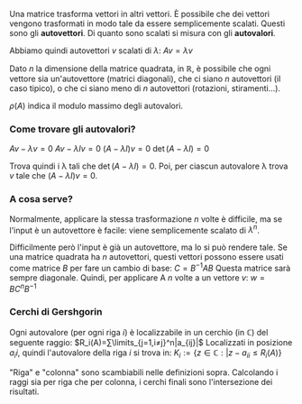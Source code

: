 Una matrice trasforma vettori in altri vettori. È possibile che dei vettori vengono trasformati in modo tale da essere semplicemente scalati. Questi sono gli **autovettori**.
Di quanto sono scalati si misura con gli **autovalori**.

Abbiamo quindi autovettori $v$ scalati di $λ$:
$Av=λv$

Dato $n$ la dimensione della matrice quadrata, in $ℝ$, è possibile che ogni vettore sia un'autovettore (matrici diagonali), che ci siano $n$ autovettori (il caso tipico), o che ci siano meno di $n$ autovettori (rotazioni, stiramenti...).

$ρ(A)$ indica il modulo massimo degli autovalori.

### Come trovare gli autovalori?

$Av-λv=0$
$Av-λIv=0$
$(A-λI)v=0$
$\det(A-λI)=0$

Trova quindi i λ tali che $\det(A-λI)=0$.
Poi, per ciascun autovalore λ trova $v$ tale che $(A-λI)v=0$.

### A cosa serve?

Normalmente, applicare la stessa trasformazione $n$ volte è difficile, ma se l'input è un autovettore è facile: viene semplicemente scalato di $λ^n$.

Difficilmente però l'input è già un autovettore, ma lo si può rendere tale.
Se una matrice quadrata ha $n$ autovettori, questi vettori possono essere usati come matrice $B$ per fare un cambio di base:
$C=B^{-1}AB$
Questa matrice sarà sempre diagonale.
Quindi, per applicare A $n$ volte a un vettore $v$:
$w=BC^nB^{-1}$

### Cerchi di Gershgorin

Ogni autovalore (per ogni riga $i$) è localizzabile in un cerchio (in ℂ) del seguente raggio:
$R_i(A)=∑\limits_{j=1,i≠j}^n|a_{ij}|$
Localizzati in posizione $a_ii$, quindi l'autovalore della riga $i$ si trova in:
$K_i:=\{z∈ℂ:|z-a_{ii}≤R_i(A)\}$

"Riga" e "colonna" sono scambiabili nelle definizioni sopra. Calcolando i raggi sia per riga che per colonna, i cerchi finali sono l'intersezione dei risultati.